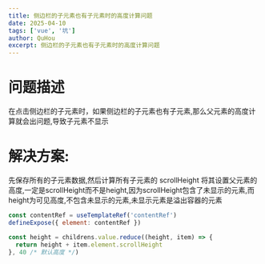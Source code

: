 ```yaml
---
title: 侧边栏的子元素也有子元素时的高度计算问题
date: 2025-04-10
tags: ['vue', '坑']
author: QuHou
excerpt: 侧边栏的子元素也有子元素时的高度计算问题
---
```


# 问题描述

在点击侧边栏的子元素时，如果侧边栏的子元素也有子元素,那么父元素的高度计算就会出问题,导致子元素不显示

# 解决方案:

先保存所有的子元素数据,然后计算所有子元素的 scrollHeight 将其设置父元素的高度,一定是scrollHeight而不是height,因为scrollHeight包含了未显示的元素,而height为可见高度,不包含未显示的元素,未显示元素是溢出容器的元素

```js
const contentRef = useTemplateRef('contentRef')
defineExpose({ element: contentRef })

const height = childrens.value.reduce((height, item) => {
  return height + item.element.scrollHeight
}, 40 /* 默认高度 */)
```
